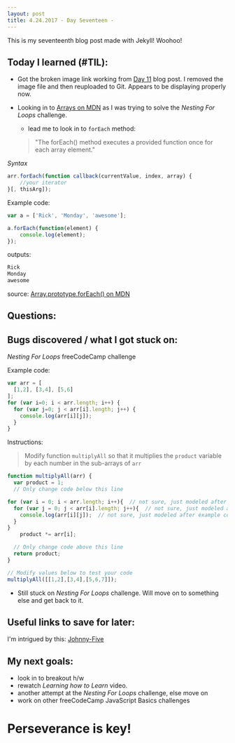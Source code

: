 ```yaml
---
layout: post
title: 4.24.2017 - Day Seventeen - 
---
```


This is my seventeenth blog post made with Jekyll! Woohoo! 

## Today I learned (#TIL):   

- Got the broken image link working from [Day 11](https://r7uaz0n.github.io/day-eleven/) blog post.  I removed the image file and then reuploaded to Git.  Appears to be displaying properly now.

- Looking in to [Arrays on MDN](https://developer.mozilla.org/en-US/docs/Web/JavaScript/Reference/Global_Objects/Array) as I was trying to solve the _Nesting For Loops_ challenge.
	* lead me to look in to `forEach` method:  
	>"The forEach() method executes a provided function once for each array element."

*Syntax*
```javascript
arr.forEach(function callback(currentValue, index, array) {
    //your iterator
}[, thisArg]);
```
Example code:
```javascript
var a = ['Rick', 'Monday', 'awesome'];

a.forEach(function(element) {
    console.log(element);
});
```
outputs:
```javascript
Rick
Monday
awesome
```
source:  [Array.prototype.forEach() on MDN](https://developer.mozilla.org/en-US/docs/Web/JavaScript/Reference/Global_Objects/Array/forEach)


## Questions:



## Bugs discovered / what I got stuck on:

_Nesting For Loops_ freeCodeCamp challenge

Example code:
```javascript
var arr = [
  [1,2], [3,4], [5,6]
];
for (var i=0; i < arr.length; i++) {
  for (var j=0; j < arr[i].length; j++) {
    console.log(arr[i][j]);
  }
}
```
Instructions:
>Modify function `multiplyAll` so that it multiplies the `product` variable by each number in the sub-arrays of `arr`

```javascript
function multiplyAll(arr) {
  var product = 1;
  // Only change code below this line

for (var i = 0; i < arr.length; i++){  // not sure, just modeled after example code
  for (var j = 0; j < arr[i].length; j++){  // not sure, just modeled after example code
    console.log(arr[i][j]);  // not sure, just modeled after example code
  }
}
  	product *= arr[i];

  // Only change code above this line
  return product;
}

// Modify values below to test your code
multiplyAll([[1,2],[3,4],[5,6,7]]);
```
- Still stuck on _Nesting For Loops_ challenge.  Will move on to something else and get back to it.   



## Useful links to save for later:

I'm intrigued by this: [Johnny-Five](http://johnny-five.io/) 

## My next goals:

- look in to breakout h/w
- rewatch _Learning how to Learn_ video. 
- another attempt at the _Nesting For Loops_ challenge, else move on
- work on other freeCodeCamp JavaScript Basics challenges




# Perseverance is key!







